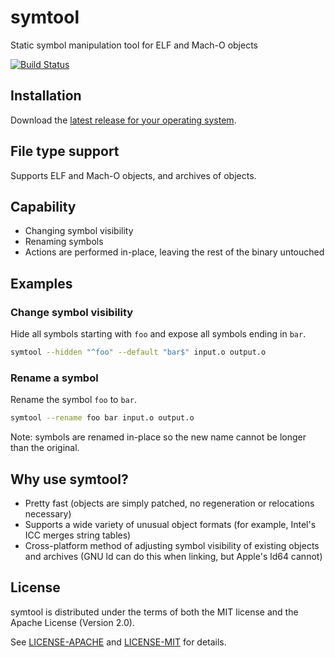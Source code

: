 # symtool
Static symbol manipulation tool for ELF and Mach-O objects

[![Build Status](https://github.com/calebzulawski/symtool/workflows/Continuous%20Integration/badge.svg)](https://github.com/calebzulawski/symtool)

## Installation
Download the [latest release for your operating system](https://github.com/calebzulawski/symtool/releases).

## File type support
Supports ELF and Mach-O objects, and archives of objects.

## Capability
* Changing symbol visibility
* Renaming symbols
* Actions are performed in-place, leaving the rest of the binary untouched

## Examples
### Change symbol visibility
Hide all symbols starting with `foo` and expose all symbols ending in `bar`.
```sh
symtool --hidden "^foo" --default "bar$" input.o output.o
```
### Rename a symbol
Rename the symbol `foo` to `bar`.
```sh
symtool --rename foo bar input.o output.o
```
Note: symbols are renamed in-place so the new name cannot be longer than the original.

## Why use symtool?
* Pretty fast (objects are simply patched, no regeneration or relocations necessary)
* Supports a wide variety of unusual object formats (for example, Intel's ICC merges string tables)
* Cross-platform method of adjusting symbol visibility of existing objects and archives (GNU ld can do this when linking, but Apple's ld64 cannot)

## License
symtool is distributed under the terms of both the MIT license and the Apache License (Version 2.0).

See [LICENSE-APACHE](LICENSE-APACHE) and [LICENSE-MIT](LICENSE-MIT) for details.
